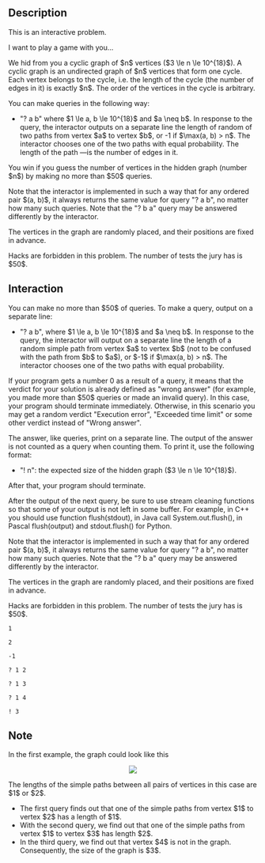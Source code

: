 ## Description

<div><p><span class="tex-font-style-bf">This is an interactive problem</span>.</p><p><span class="tex-font-style-it">I want to play a game with you...</span></p><p>We hid from you a cyclic graph of $n$ vertices ($3 \le n \le 10^{18}$). A cyclic graph is an undirected graph of $n$ vertices that form one cycle. Each vertex belongs to the cycle, i.e. the length of the cycle (the number of edges in it) is exactly $n$. The order of the vertices in the cycle is arbitrary.</p><p>You can make queries in the following way:</p><ul><li> "<span class="tex-font-style-tt">? a b</span>" where $1 \le a, b \le 10^{18}$ and $a \neq b$. In response to the query, the interactor outputs on a separate line the length of random of two paths from vertex $a$ to vertex $b$, or <span class="tex-font-style-tt">-1</span> if $\max(a, b) &gt; n$. The interactor chooses one of the two paths with <span class="tex-font-style-bf">equal probability</span>. The length of the path&nbsp;—is the number of edges in it.</li></ul><p>You win if you guess the number of vertices in the hidden graph (number $n$) by making no more than $50$ queries.</p><p>Note that the interactor is implemented in such a way that for any ordered pair $(a, b)$, it always returns the same value for query "<span class="tex-font-style-tt">? a b</span>", no matter how many such queries. Note that the "<span class="tex-font-style-tt">? b a</span>" query may be answered differently by the interactor.</p><p>The vertices in the graph are randomly placed, and their positions are fixed in advance.</p><p>Hacks are forbidden in this problem. The number of tests the jury has is $50$.</p></div><div><h2>Interaction</h2><p>You can make no more than $50$ of queries. To make a query, output on a separate line:</p><ul> <li> "<span class="tex-font-style-tt">? a b</span>", where $1 \le a, b \le 10^{18}$ and $a \neq b$. In response to the query, the interactor will output on a separate line the length of a random simple path from vertex $a$ to vertex $b$ (not to be confused with the path from $b$ to $a$), or $-1$ if $\max(a, b) &gt; n$. The interactor chooses one of the two paths with <span class="tex-font-style-bf">equal probability</span>. </li></ul><p>If your program gets a number <span class="tex-font-style-tt">0</span> as a result of a query, it means that the verdict for your solution is already defined as "<span class="tex-font-style-it">wrong answer</span>" (for example, you made more than $50$ queries or made an invalid query). In this case, your program should terminate immediately. Otherwise, in this scenario you may get a random verdict "<span class="tex-font-style-it">Execution error</span>", "<span class="tex-font-style-it">Exceeded time limit</span>" or some other verdict instead of "<span class="tex-font-style-it">Wrong answer</span>".</p><p>The answer, like queries, print on a separate line. The output of the answer is not counted as a query when counting them. To print it, use the following format:</p><ul> <li> "<span class="tex-font-style-tt">! n</span>": the expected size of the hidden graph ($3 \le n \le 10^{18}$). </li></ul><p>After that, your program should terminate.</p><p>After the output of the next query, be sure to use stream cleaning functions so that some of your output is not left in some buffer. For example, in C++ you should use function <span class="tex-font-style-tt">flush(stdout)</span>, in Java call <span class="tex-font-style-tt">System.out.flush()</span>, in Pascal <span class="tex-font-style-tt">flush(output)</span> and <span class="tex-font-style-tt">stdout.flush()</span> for Python.</p><p>Note that the interactor is implemented in such a way that for any ordered pair $(a, b)$, it always returns the same value for query "<span class="tex-font-style-tt">? a b</span>", no matter how many such queries. Note that the "<span class="tex-font-style-tt">? b a</span>" query may be answered differently by the interactor.</p><p>The vertices in the graph are randomly placed, and their positions are fixed in advance.</p><p>Hacks are forbidden in this problem. The number of tests the jury has is $50$.</p></div>





```input1
1

2

-1
```




```output1
? 1 2

? 1 3

? 1 4

! 3
```



## Note

<p>In the first example, the graph could look like this</p><center> <img class="tex-graphics" src="file://GaG2h8kO.png" style="max-width: 100.0%;max-height: 100.0%;"> </center><p>The lengths of the simple paths between all pairs of vertices in this case are $1$ or $2$. </p><ul> <li> The first query finds out that one of the simple paths from vertex $1$ to vertex $2$ has a length of $1$. </li><li> With the second query, we find out that one of the simple paths from vertex $1$ to vertex $3$ has length $2$. </li><li> In the third query, we find out that vertex $4$ is not in the graph. Consequently, the size of the graph is $3$. </li></ul>
